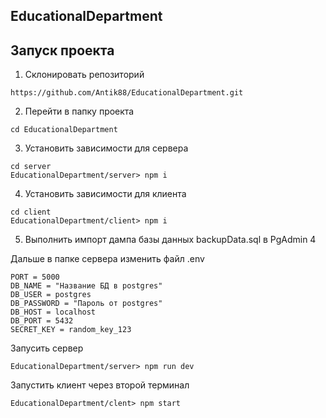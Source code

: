 ## EducationalDepartment
## Запуск проекта ##

1. Склонировать репозиторий
   
```
https://github.com/Antik88/EducationalDepartment.git
```

2. Перейти в папку проекта

```
cd EducationalDepartment
```

3. Установить зависимости для сервера
   
```
cd server
EducationalDepartment/server> npm i
```

4. Установить зависимости для клиента

```
cd client
EducationalDepartment/client> npm i 
```

5. Выполнить импорт дампа базы данных backupData.sql в PgAdmin 4

Дальше в папке сервера изменить файл .env

```
PORT = 5000
DB_NAME = "Название БД в postgres" 
DB_USER = postgres
DB_PASSWORD = "Пароль от postgres" 
DB_HOST = localhost
DB_PORT = 5432
SECRET_KEY = random_key_123 
```

Запусить сервер

```
EducationalDepartment/server> npm run dev
```

Запустить клиент через второй терминал

```
EducationalDepartment/clent> npm start
```

